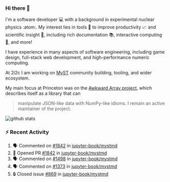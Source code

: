 ### Hi there 👋 

I'm a software developer 💻 with a background in experimental nuclear physics :atom:. My interest lies in tools :wrench: to improve productivity :chart_with_upwards_trend: and scientific insight :telescope:, including rich documentation 📚, interactive computing 🧮, and more! 

I have experience in many aspects of software engineering, including game design, full-stack web development, and high-performance numeric computing. 

At 2i2c I am working on [MyST](https://github.com/jupyter-book/mystmd) community building, tooling, and wider ecosystem. 

My main focus at Princeton was on the [Awkward Array project](awkward-array.org/), which describes itself as a library that can 
> manipulate JSON-like data with NumPy-like idioms. I remain an active maintainer of the project. 

![github stats](https://github-readme-stats.vercel.app/api?username=agoose77&show_icons=true&hide_rank=true&hide_title=true&bg_color=30,e76445,904e95&text_color=efe3ec&icon_color=efe3ec)
<!--
**agoose77/agoose77** is a ✨ _special_ ✨ repository because its `README.md` (this file) appears on your GitHub profile.

Here are some ideas to get you started:

- 🔭 I’m currently working on ...
- 🌱 I’m currently learning ...
- 👯 I’m looking to collaborate on ...
- 🤔 I’m looking for help with ...
- 💬 Ask me about ...
- 📫 How to reach me: ...
- 😄 Pronouns: ...
- ⚡ Fun fact: ...
-->

### :zap: Recent Activity

<!--START_SECTION:activity-->
1. 🗣 Commented on [#1842](https://github.com/jupyter-book/mystmd/pull/1842#issuecomment-2640464398) in [jupyter-book/mystmd](https://github.com/jupyter-book/mystmd)
2. 💪 Opened PR [#1842](https://github.com/jupyter-book/mystmd/pull/1842) in [jupyter-book/mystmd](https://github.com/jupyter-book/mystmd)
3. 🗣 Commented on [#1498](https://github.com/jupyter-book/mystmd/issues/1498#issuecomment-2640021468) in [jupyter-book/mystmd](https://github.com/jupyter-book/mystmd)
4. 🗣 Commented on [#1373](https://github.com/jupyter-book/mystmd/issues/1373#issuecomment-2639955692) in [jupyter-book/mystmd](https://github.com/jupyter-book/mystmd)
5. 🔒 Closed issue [#869](https://github.com/jupyter-book/mystmd/issues/869) in [jupyter-book/mystmd](https://github.com/jupyter-book/mystmd)
<!--END_SECTION:activity-->
